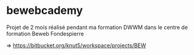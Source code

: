 # bewebcademy
Projet de 2 mois réalisé pendant ma formation DWWM dans le centre de formation Beweb Fondespierre

=> https://bitbucket.org/knut5/workspace/projects/BEW 
